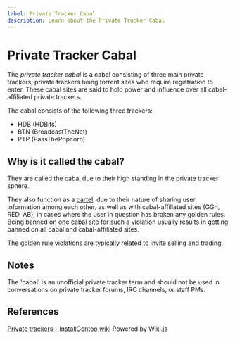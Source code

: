 ```yaml
---
label: Private Tracker Cabal
description: Learn about the Private Tracker Cabal
---
```


# Private Tracker Cabal

The *private tracker cabal* is a cabal consisting of three main private trackers, private trackers being torrent sites who require registration to enter. These cabal sites are said to hold power and influence over all cabal-affiliated private trackers.

The cabal consists of the following three trackers:

- HDB (HDBits)
- BTN (BroadcastTheNet)
- PTP (PassThePopcorn)

## Why is it called the cabal?

They are called the cabal due to their high standing in the private tracker sphere.

They also function as a [cartel](https://en.wikipedia.org/wiki/Cartel), due to their nature of sharing user information among each other, as well as with cabal-affiliated sites (GGn, RED, AB), in cases where the user in question has broken any golden rules. Being banned on one cabal site for such a violation usually results in getting banned on all cabal and cabal-affiliated sites.

The golden rule violations are typically related to invite selling and trading.

## Notes

The 'cabal' is an unofficial private tracker term and should not be used in conversations on private tracker forums, IRC channels, or staff PMs.

## References

[Private trackers - InstallGentoo wiki](https://wiki.installgentoo.com/index.php/Private_trackers#What_are_the_best_private_trackers.3F)
Powered by Wiki.js
